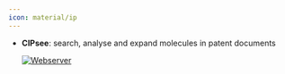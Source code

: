 ```yaml
---
icon: material/ip
---
```





- **CIPsee**: search, analyse and expand molecules in patent documents  


    [![Webserver](https://img.shields.io/badge/Webserver-online-brightgreen?style=for-the-badge&logo=cachet&logoColor=65FF8F)](https://cipsee.com/home) 

